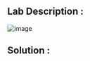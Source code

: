 ## Lab Description :

![image](https://github.com/ananthan05/Portswigger_labs/assets/140697378/5ba2c810-d187-415d-bc3d-5f7609d820d1)

## Solution :

